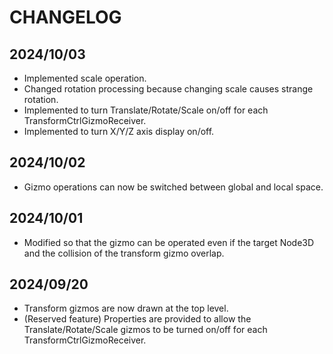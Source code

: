 # CHANGELOG

## 2024/10/03

* Implemented scale operation.
* Changed rotation processing because changing scale causes strange rotation.
* Implemented to turn Translate/Rotate/Scale on/off for each TransformCtrlGizmoReceiver.
* Implemented to turn X/Y/Z axis display on/off.

## 2024/10/02

* Gizmo operations can now be switched between global and local space.

## 2024/10/01

* Modified so that the gizmo can be operated even if the target Node3D and the collision of the transform gizmo overlap.

## 2024/09/20

* Transform gizmos are now drawn at the top level.
* (Reserved feature) Properties are provided to allow the Translate/Rotate/Scale gizmos to be turned on/off for each TransformCtrlGizmoReceiver.